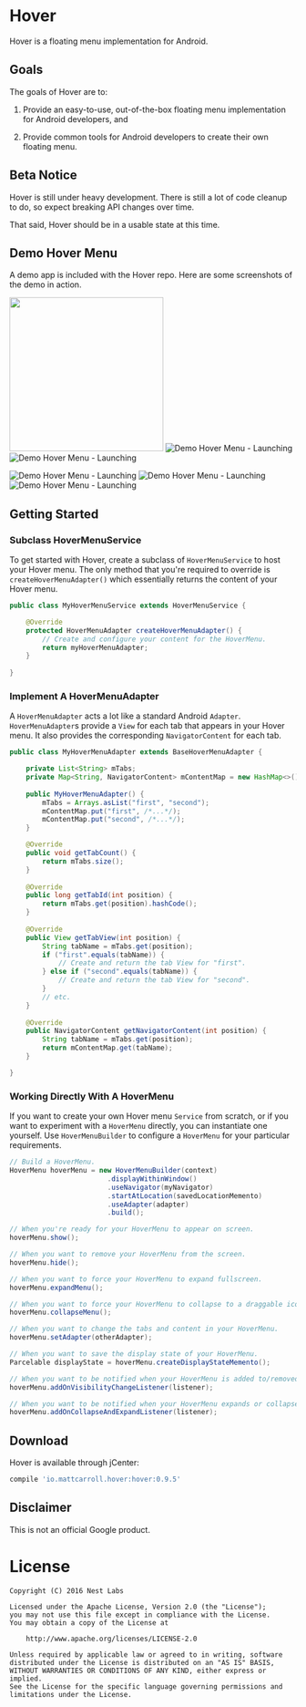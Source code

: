Hover
=====
Hover is a floating menu implementation for Android.

Goals
-----
The goals of Hover are to:

1. Provide an easy-to-use, out-of-the-box floating menu implementation for Android developers, and

1. Provide common tools for Android developers to create their own floating menu.

Beta Notice
-------
Hover is still under heavy development. There is still a lot of code cleanup to do, so expect breaking API changes over time.

That said, Hover should be in a usable state at this time.

Demo Hover Menu
---------------
A demo app is included with the Hover repo. Here are some screenshots of the demo in action.

<img src="https://raw.githubusercontent.com/matthew-carroll/hover/gh-pages/images/screenrecords/hover-demo-screenrecord.gif" width="270" /> ![Demo Hover Menu - Launching](https://raw.githubusercontent.com/matthew-carroll/hover/gh-pages/images/screenshots/hover-demo-homescreen.png) ![Demo Hover Menu - Launching](https://raw.githubusercontent.com/matthew-carroll/hover/gh-pages/images/screenshots/hover-demo-menu-intro.png) 

![Demo Hover Menu - Launching](https://raw.githubusercontent.com/matthew-carroll/hover/gh-pages/images/screenshots/hover-demo-menu-theming.png) ![Demo Hover Menu - Launching](https://raw.githubusercontent.com/matthew-carroll/hover/gh-pages/images/screenshots/hover-demo-menu-menulist.png) ![Demo Hover Menu - Launching](https://raw.githubusercontent.com/matthew-carroll/hover/gh-pages/images/screenshots/hover-demo-menu-placeholder.png)

Getting Started
---------------
### Subclass HoverMenuService
To get started with Hover, create a subclass of `HoverMenuService` to host your Hover menu. The only method that you're required to override is `createHoverMenuAdapter()` which essentially returns the content of your Hover menu.

```java
public class MyHoverMenuService extends HoverMenuService {

    @Override
    protected HoverMenuAdapter createHoverMenuAdapter() {
        // Create and configure your content for the HoverMenu.
        return myHoverMenuAdapter;
    }
    
}
```

### Implement A HoverMenuAdapter
A `HoverMenuAdapter` acts a lot like a standard Android `Adapter`. `HoverMenuAdapter`s provide a `View` for each tab that appears in your Hover menu. It also provides the corresponding `NavigatorContent` for each tab.

```java
public class MyHoverMenuAdapter extends BaseHoverMenuAdapter {

    private List<String> mTabs;
    private Map<String, NavigatorContent> mContentMap = new HashMap<>();
    
    public MyHoverMenuAdapter() {
        mTabs = Arrays.asList("first", "second");
        mContentMap.put("first", /*...*/);
        mContentMap.put("second", /*...*/);
    }

    @Override
    public void getTabCount() {
        return mTabs.size();
    }
    
    @Override
    public long getTabId(int position) {
        return mTabs.get(position).hashCode();
    }
    
    @Override
    public View getTabView(int position) {
        String tabName = mTabs.get(position);
        if ("first".equals(tabName)) {
            // Create and return the tab View for "first".
        } else if ("second".equals(tabName)) {
            // Create and return the tab View for "second".
        }
        // etc.
    }
    
    @Override
    public NavigatorContent getNavigatorContent(int position) {
        String tabName = mTabs.get(position);
        return mContentMap.get(tabName);
    }

}
```

### Working Directly With A HoverMenu
If you want to create your own Hover menu `Service` from scratch, or if you want to experiment with a `HoverMenu` directly, you can instantiate one yourself. Use `HoverMenuBuilder` to configure a `HoverMenu` for your particular requirements.

```java
// Build a HoverMenu.
HoverMenu hoverMenu = new HoverMenuBuilder(context)
                        .displayWithinWindow()
                        .useNavigator(myNavigator)
                        .startAtLocation(savedLocationMemento)
                        .useAdapter(adapter)
                        .build();

// When you're ready for your HoverMenu to appear on screen.
hoverMenu.show();

// When you want to remove your HoverMenu from the screen.
hoverMenu.hide();

// When you want to force your HoverMenu to expand fullscreen.
hoverMenu.expandMenu();

// When you want to force your HoverMenu to collapse to a draggable icon.
hoverMenu.collapseMenu();

// When you want to change the tabs and content in your HoverMenu.
hoverMenu.setAdapter(otherAdapter);

// When you want to save the display state of your HoverMenu.
Parcelable displayState = hoverMenu.createDisplayStateMemento();

// When you want to be notified when your HoverMenu is added to/removed from the display.
hoverMenu.addOnVisibilityChangeListener(listener);

// When you want to be notified when your HoverMenu expands or collapses.
hoverMenu.addOnCollapseAndExpandListener(listener);
```

Download
--------
Hover is available through jCenter:

```groovy
compile 'io.mattcarroll.hover:hover:0.9.5'
```

Disclaimer
--------
This is not an official Google product.

License
=======

    Copyright (C) 2016 Nest Labs

    Licensed under the Apache License, Version 2.0 (the "License");
    you may not use this file except in compliance with the License.
    You may obtain a copy of the License at

        http://www.apache.org/licenses/LICENSE-2.0

    Unless required by applicable law or agreed to in writing, software
    distributed under the License is distributed on an "AS IS" BASIS,
    WITHOUT WARRANTIES OR CONDITIONS OF ANY KIND, either express or implied.
    See the License for the specific language governing permissions and
    limitations under the License.
    
